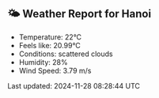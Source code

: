 <!-- WEATHER-START -->
## 🌤 Weather Report for Hanoi

- Temperature: 22°C
- Feels like: 20.99°C
- Conditions: scattered clouds
- Humidity: 28%
- Wind Speed: 3.79 m/s

Last updated: 2024-11-28 08:28:44 UTC
<!-- WEATHER-END -->
